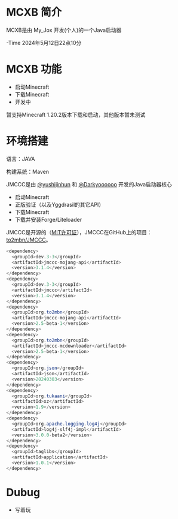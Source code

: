 # MCXB 简介
MCXB是由 My_Jox 开发(个人)的一个Java启动器

-Time 2024年5月12日22点10分

# MCXB 功能
 * 启动Minecraft
 * 下载Minecraft
 * 开发中

暂支持Minecraft 1.20.2版本下载和启动，其他版本暂未测试

# 环境搭建
  语言：JAVA
  
  构建系统：Maven

  JMCCC是由 [@yushijinhun](https://github.com/yushijinhun) 和 [@Darkyoooooo](https://github.com/Darkyoooooo) 开发的Java启动器核心
 * 启动Minecraft
 * 正版验证（以及Yggdrasil的其它API）
 * 下载Minecraft
 * 下载并安装Forge/Liteloader

  JMCCC是开源的（[MIT许可证](https://to2mbn.github.io/jmccc/LICENSE.txt)），JMCCC在GitHub上的项目：[to2mbn/JMCCC](https://github.com/to2mbn/JMCCC)。

``` java
<dependency>
  <groupId>dev.3-3</groupId>
  <artifactId>jmccc-mojang-api</artifactId>
  <version>3.1.4</version>
</dependency>
<dependency>
  <groupId>dev.3-3</groupId>
  <artifactId>jmccc</artifactId>
  <version>3.1.4</version>
</dependency>
<dependency>
  <groupId>org.to2mbn</groupId>
  <artifactId>jmccc-mojang-api</artifactId>
  <version>2.5-beta-1</version>
</dependency>
<dependency>
  <groupId>org.to2mbn</groupId>
  <artifactId>jmccc-mcdownloader</artifactId>
  <version>2.5-beta-1</version>
</dependency>
<dependency>
  <groupId>org.json</groupId>
  <artifactId>json</artifactId>
  <version>20240303</version>
</dependency>
<dependency>
  <groupId>org.tukaani</groupId>
  <artifactId>xz</artifactId>
  <version>1.9</version>
</dependency>
<dependency>
  <groupId>org.apache.logging.log4j</groupId>
  <artifactId>log4j-slf4j-impl</artifactId>
  <version>3.0.0-beta2</version>
</dependency>
<dependency>
  <groupId>taglibs</groupId>
  <artifactId>application</artifactId>
  <version>1.0.1</version>
</dependency>
```
# Dubug
  * 写着玩

